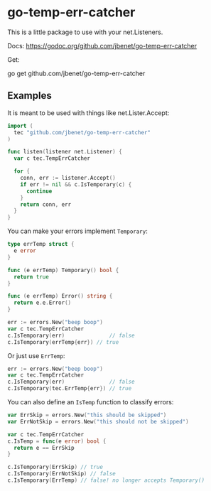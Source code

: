 # go-temp-err-catcher

This is a little package to use with your net.Listeners.

Docs: https://godoc.org/github.com/jbenet/go-temp-err-catcher

Get:

  go get github.com/jbenet/go-temp-err-catcher

## Examples

It is meant to be used with things like net.Lister.Accept:

```go
import (
  tec "github.com/jbenet/go-temp-err-catcher"
)

func listen(listener net.Listener) {
  var c tec.TempErrCatcher

  for {
    conn, err := listener.Accept()
    if err != nil && c.IsTemporary(c) {
      continue
    }
    return conn, err
  }
}
```

You can make your errors implement `Temporary`:

```go
type errTemp struct {
  e error
}

func (e errTemp) Temporary() bool {
  return true
}

func (e errTemp) Error() string {
  return e.e.Error()
}

err := errors.New("beep boop")
var c tec.TempErrCatcher
c.IsTemporary(err)              // false
c.IsTemporary(errTemp{err}) // true
```

Or just use `ErrTemp`:

```go
err := errors.New("beep boop")
var c tec.TempErrCatcher
c.IsTemporary(err)              // false
c.IsTemporary(tec.ErrTemp{err}) // true
```


You can also define an `IsTemp` function to classify errors:

```go
var ErrSkip = errors.New("this should be skipped")
var ErrNotSkip = errors.New("this should not be skipped")

var c tec.TempErrCatcher
c.IsTemp = func(e error) bool {
  return e == ErrSkip
}

c.IsTemporary(ErrSkip) // true
c.IsTemporary(ErrNotSkip) // false
c.IsTemporary(ErrTemp) // false! no longer accepts Temporary()
```
